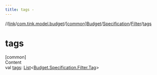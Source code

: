 ```yaml
---
title: tags -
---
```

//[link](../../../../index.md)/[com.tink.model.budget](../../../index.md)/[[common]Budget](../../index.md)/[Specification](../index.md)/[Filter](index.md)/[tags](tags.md)



# tags  
[common]  
Content  
val [tags](tags.md): [List](https://kotlinlang.org/api/latest/jvm/stdlib/kotlin.collections/-list/index.html)<[Budget.Specification.Filter.Tag](-tag/index.md)>  



